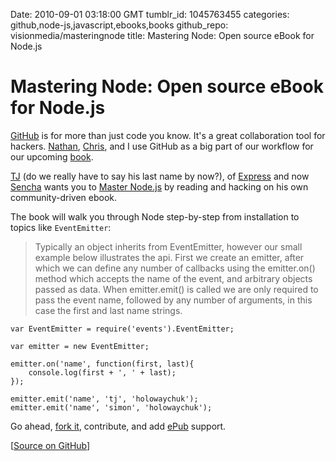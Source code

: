 Date: 2010-09-01 03:18:00 GMT
tumblr_id: 1045763455
categories: github,node-js,javascript,ebooks,books
github_repo: visionmedia/masteringnode
title: Mastering Node: Open source eBook for Node.js

# Mastering Node: Open source eBook for Node.js

[GitHub](http://github.com) is for more than just code you know. It's a great collaboration tool for hackers. [Nathan](http://github.com/nex3), [Chris](http://github.com/chriseppstein), and I use GitHub as a big part of our workflow for our upcoming [book](http://twitter.com/ManningBooks/status/22554856352).

[TJ](http://github.com/visionmedia) (do we really have to say his last name by now?), of [Express](http://expressjs.com/) and now [Sencha](http://thechangelog.com/post/866734244/episode-0-3-0-sencha-touch-with-david-kaneda) wants you to [Master Node.js](http://visionmedia.github.com/masteringnode/) by reading and hacking on his own community-driven ebook.

The book will walk you through Node step-by-step from installation to topics like `EventEmitter`:

> Typically an object inherits from EventEmitter, however our small example below illustrates the api. First we create an emitter, after which we can define any number of callbacks using the emitter.on() method which accepts the name of the event, and arbitrary objects passed as data. When emitter.emit() is called we are only required to pass the event name, followed by any number of arguments, in this case the first and last name strings.

    var EventEmitter = require('events').EventEmitter;

    var emitter = new EventEmitter;

    emitter.on('name', function(first, last){
        console.log(first + ', ' + last);
    });

    emitter.emit('name', 'tj', 'holowaychuk');
    emitter.emit('name', 'simon', 'holowaychuk');
    
Go ahead, [fork it](http://github.com/visionmedia/masteringnode), contribute, and add [ePub](http://en.wikipedia.org/wiki/EPUB) support.

[[Source on GitHub](http://github.com/visionmedia/masteringnode)]
